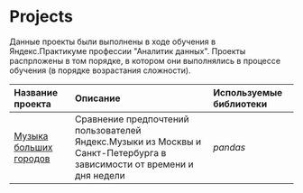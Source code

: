 # Projects
Данные проекты были выполнены в ходе обучения в Яндекс.Практикуме профессии "Аналитик данных". Проекты распрложены в том порядке, в котором они выполнялись в процессе обучения (в порядке возрастания сложности).

| Название проекта | Описание | Используемые библиотеки | 
| :---------------------- | :---------------------- | :---------------------- |
| [Музыка больших городов](big_cities_music.ipynb) | Сравнение предпочтений пользователей Яндекс.Музыки из Москвы и Санкт-Петербурга в зависимости от времени и дня недели| *pandas* |
